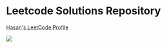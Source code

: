 # Leetcode Solutions Repository

[Hasan's LeetCode Profile](https://leetcode.com/u/hasan-alii/)

![](https://leetcard.jacoblin.cool/hasan-alii?ext=activity&radius=10)
